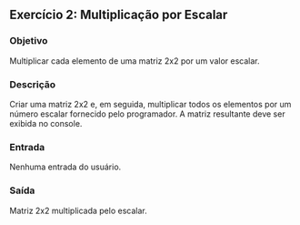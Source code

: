 
## Exercício 2: Multiplicação por Escalar

### Objetivo
Multiplicar cada elemento de uma matriz 2x2 por um valor escalar.

### Descrição
Criar uma matriz 2x2 e, em seguida, multiplicar todos os elementos por um número escalar fornecido pelo programador. A matriz resultante deve ser exibida no console.

### Entrada
Nenhuma entrada do usuário.

### Saída
Matriz 2x2 multiplicada pelo escalar.
